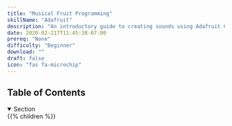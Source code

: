 ```yaml
---
title: "Musical Fruit Programming"
skillName: "Adafruit"
description: "An introductory guide to creating sounds using Adafruit Circuit Playground Express to learn about hardware"
date: 2020-02-217T11:45:38-07:00
prereq: "None"
difficulty: "Beginner"
download: ""
draft: false
icon: "fas fa-microchip"
---
```


## Table of Contents

<details open>
<summary>Section</summary>
{{% children %}}
</details>
